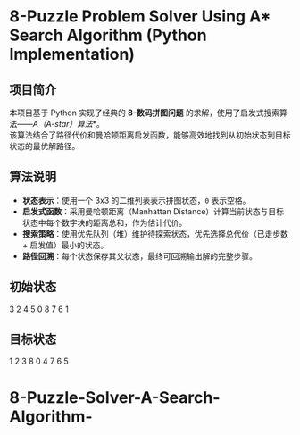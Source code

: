 
# 8-Puzzle Problem Solver Using A* Search Algorithm (Python Implementation)

## 项目简介
本项目基于 Python 实现了经典的 **8-数码拼图问题** 的求解，使用了启发式搜索算法——**A*（A-star）算法**。  
该算法结合了路径代价和曼哈顿距离启发函数，能够高效地找到从初始状态到目标状态的最优解路径。

## 算法说明
- **状态表示**：使用一个 3x3 的二维列表表示拼图状态，`0` 表示空格。
- **启发式函数**：采用曼哈顿距离（Manhattan Distance）计算当前状态与目标状态中每个数字块的距离总和，作为估计代价。
- **搜索策略**：使用优先队列（堆）维护待探索状态，优先选择总代价（已走步数 + 启发值）最小的状态。
- **路径回溯**：每个状态保存其父状态，最终可回溯输出解的完整步骤。

## 初始状态
3 2 4
5 0 8
7 6 1

## 目标状态

1 2 3
8 0 4
7 6 5
# 8-Puzzle-Solver-A-Search-Algorithm-
